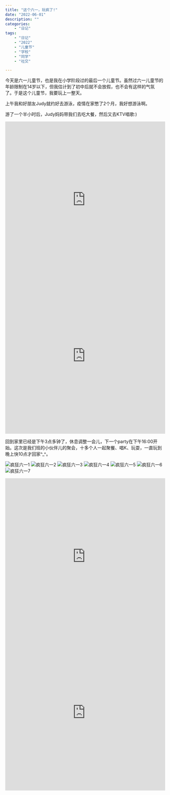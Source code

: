 ```yaml
---
title: "这个六一，玩疯了!"
date: "2022-06-01"
description: ""
categories:
    - "日记"
tags:
    - "日记"
    - "2022"
    - "儿童节"
    - "学校"
    - "同学"
    - "社交"

---
```


今天是六一儿童节，也是我在小学阶段过的最后一个儿童节。虽然过六一儿童节的年龄限制在14岁以下，但我估计到了初中后就不会放假，也不会有这样的气氛了。于是这个儿童节，我要玩上一整天。

上午我和好朋友Judy就约好去游泳，疫情在家憋了2个月，我好想游泳啊。

游了一个半小时后，Judy妈妈带我们去吃大餐，然后又去KTV唱歌:)

<iframe height=498 width=510 src='http://image.tonybai.com/img/202206/video_20220601_01.mp4' frameborder=0 'allowfullscreen'></iframe>
<iframe height=498 width=510 src='http://image.tonybai.com/img/202206/video_20220601_02.mp4' frameborder=0 'allowfullscreen'></iframe>

回到家里已经是下午3点多钟了，休息调整一会儿，下一个party在下午16:00开始。这次是我们班的小伙伴儿的聚会，十多个人一起聚餐、唱K、玩耍，一直玩到晚上快10点才回家^_^。

![疯狂六一1](http://image.tonybai.com/img/202206/diary_20220601_01.jpeg)
![疯狂六一2](http://image.tonybai.com/img/202206/diary_20220601_02.jpeg)
![疯狂六一3](http://image.tonybai.com/img/202206/diary_20220601_03.jpeg)
![疯狂六一4](http://image.tonybai.com/img/202206/diary_20220601_04.jpeg)
![疯狂六一5](http://image.tonybai.com/img/202206/diary_20220601_05.jpeg)
![疯狂六一6](http://image.tonybai.com/img/202206/diary_20220601_06.jpeg)
![疯狂六一7](http://image.tonybai.com/img/202206/diary_20220601_07.jpeg)

<iframe height=498 width=510 src='http://image.tonybai.com/img/202206/video_20220601_03.mp4' frameborder=0 'allowfullscreen'></iframe>
<iframe height=498 width=510 src='http://image.tonybai.com/img/202206/video_20220601_04.mp4' frameborder=0 'allowfullscreen'></iframe>

